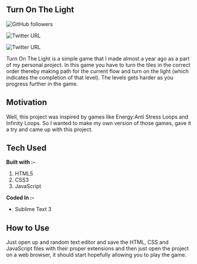 ## Turn On The Light


![GitHub followers](https://img.shields.io/github/followers/Aditya-Ramachandran?color=green&label=Follow&logo=github&style=plastic)

![Twitter URL](https://img.shields.io/twitter/url?label=Let%27s%20Connect&logo=Linkedin&url=https%3A%2F%2Fwww.linkedin.com%2Fin%2Faditya-r-0494441b0%2F)

![Twitter URL](https://img.shields.io/twitter/url?label=Blog%21&logo=Wordpress&url=https%3A%2F%2Fobnoxiousblueshift.wordpress.com%2F)

Turn On The Light is a simple game that I made almost a year ago as a part of my personal project. In this game you have to turn the tiles in the correct order thereby making path for the current flow and turn on the light (which indicates the completion of that level). The levels gets harder as you progress further in the game. 


## Motivation

Well, this project was inspired by games like Energy:Anti Stress Loops and Infinity Loops. So I wanted to make my own version of those  games, gave it a try and came up with this project.


## Tech Used

 **Built with :-**
   1. HTML5
   2. CSS3
   3. JavaScript
 
 **Coded In :-**
   - Sublime Text 3
   
 
## How to Use

Just open up and random text editor and save the HTML, CSS and JavaScript files with their proper extensions and then just open the project on a web browser, it should start hopefully allowing you to play the game.




